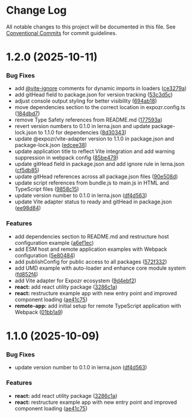 # Change Log

All notable changes to this project will be documented in this file.
See [Conventional Commits](https://conventionalcommits.org) for commit guidelines.

# 1.2.0 (2025-10-11)


### Bug Fixes

* add [@vite-ignore](https://github.com/vite-ignore) comments for dynamic imports in loaders ([ce3279a](https://github.com/brunos3d/expozr/commit/ce3279acc78130cc1be5495da5108347b8c797d6))
* add gitHead field to package.json for version tracking ([53c3d5c](https://github.com/brunos3d/expozr/commit/53c3d5c56435b2b6fd405cc3b39b091a3523f603))
* adjust console output styling for better visibility ([694ab18](https://github.com/brunos3d/expozr/commit/694ab18e08e92c7e692814c933a822cea78176ea))
* move dependencies section to the correct location in expozr.config.ts ([184dbd7](https://github.com/brunos3d/expozr/commit/184dbd7d8ce574d0844f5b3b177d8dd0be6d7902))
* remove Type Safety references from README.md ([177593a](https://github.com/brunos3d/expozr/commit/177593a41fa96074023a9bb1c01df64c4a357950))
* revert version numbers to 0.1.0 in lerna.json and update package-lock.json to 1.1.0 for dependencies ([8d30343](https://github.com/brunos3d/expozr/commit/8d30343bcc5c5751d4922392cb245f4701ab6e74))
* update @expozr/vite-adapter version to 1.1.0 in package.json and package-lock.json ([edcee38](https://github.com/brunos3d/expozr/commit/edcee38fa4806c07f0396a7b6dc422cf3a3ddd89))
* update application title to reflect Vite integration and add warning suppression in webpack config ([85be479](https://github.com/brunos3d/expozr/commit/85be479a03fe7ca75165d228132ab4b5b5b47e6c))
* update gitHead field in package.json and add ignore rule in lerna.json ([cf5db85](https://github.com/brunos3d/expozr/commit/cf5db85d49bd438d2b48df25325f5d58aeacfab3))
* update gitHead references across all package.json files ([90e508d](https://github.com/brunos3d/expozr/commit/90e508d7d66060afd36d394187f8c876a4a76e8e))
* update script references from bundle.js to main.js in HTML and TypeScript files ([9858c15](https://github.com/brunos3d/expozr/commit/9858c15ac72a8b2b8e99a3dace9f0dea4b889613))
* update version number to 0.1.0 in lerna.json ([df4d563](https://github.com/brunos3d/expozr/commit/df4d563d1bdd4651cd3129bcac6b5c12e5179f71))
* update Vite adapter status to ready and gitHead in package.json ([ee98d84](https://github.com/brunos3d/expozr/commit/ee98d84f460e40c7f4051147b38329a595c8090f))


### Features

* add dependencies section to README.md and restructure host configuration example ([a6ef1ec](https://github.com/brunos3d/expozr/commit/a6ef1ecb39e76df998b64a7ddeed1fee68f5a367))
* add ESM host and remote application examples with Webpack configuration ([5e80484](https://github.com/brunos3d/expozr/commit/5e80484f3b3f276e236206b3ba6430cadcd891ba))
* add publishConfig for public access to all packages ([572f332](https://github.com/brunos3d/expozr/commit/572f332aaaef874ba8820338c11cf5e80c47a3ee))
* add UMD example with auto-loader and enhance core module system ([fd852f4](https://github.com/brunos3d/expozr/commit/fd852f40574924e2b75c069d475687f59e4c70dc))
* add Vite adapter for Expozr ecosystem ([9d4ebf2](https://github.com/brunos3d/expozr/commit/9d4ebf2803f5f056cde4edd7ee558a02bf6a8ef6))
* **react:** add react utility package ([3286c1a](https://github.com/brunos3d/expozr/commit/3286c1a917dd66acdd4a361e3c4180f000b4b4cc))
* **react:** restructure example app with new entry point and improved component loading ([ae41c75](https://github.com/brunos3d/expozr/commit/ae41c75c554a5112b26239f7f8c5ba4083285dab))
* **remote-app:** add initial setup for remote TypeScript application with Webpack ([01bb1a9](https://github.com/brunos3d/expozr/commit/01bb1a9a33e006c402cf06c422131497f5ad3ae7))





# 1.1.0 (2025-10-09)


### Bug Fixes

* update version number to 0.1.0 in lerna.json ([df4d563](https://github.com/brunos3d/expozr/commit/df4d563d1bdd4651cd3129bcac6b5c12e5179f71))


### Features

* **react:** add react utility package ([3286c1a](https://github.com/brunos3d/expozr/commit/3286c1a917dd66acdd4a361e3c4180f000b4b4cc))
* **react:** restructure example app with new entry point and improved component loading ([ae41c75](https://github.com/brunos3d/expozr/commit/ae41c75c554a5112b26239f7f8c5ba4083285dab))
